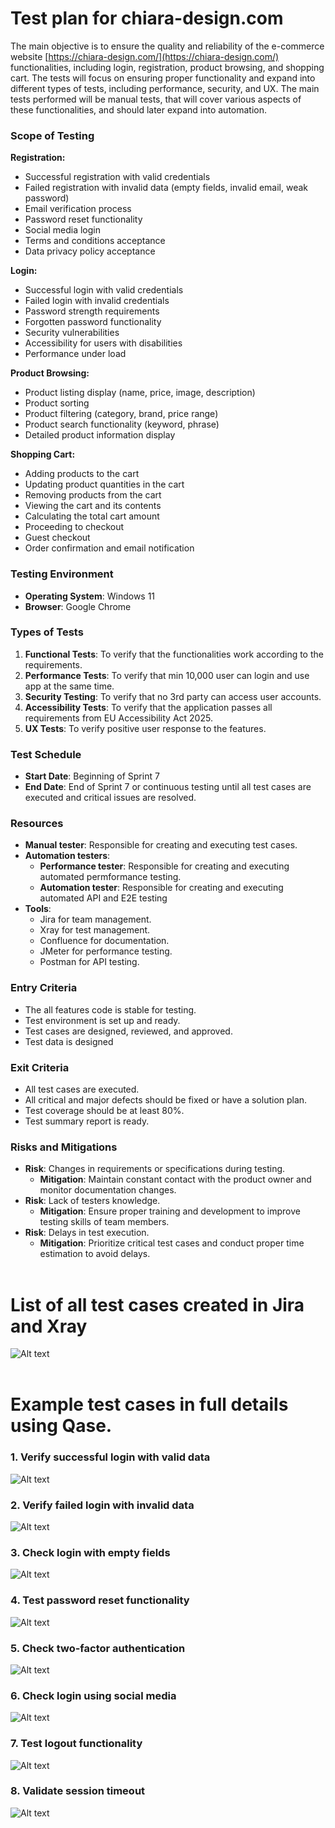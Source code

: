 
<h1 id="Test-plan">Test plan for chiara-design.com</h2>

The main objective is to ensure the quality and reliability of the e-commerce website [https://chiara-design.com/](https://chiara-design.com/) functionalities, including login, registration, product browsing, and shopping cart. The tests will focus on ensuring proper functionality and expand into different types of tests, including performance, security, and UX. The main tests performed will be manual tests, that will cover various aspects of these functionalities, and should later expand into automation.


### Scope of Testing

**Registration:**
- Successful registration with valid credentials
- Failed registration with invalid data (empty fields, invalid email, weak password)
- Email verification process
- Password reset functionality
- Social media login 
- Terms and conditions acceptance
- Data privacy policy acceptance

**Login:**
- Successful login with valid credentials
- Failed login with invalid credentials
- Password strength requirements
- Forgotten password functionality
- Security vulnerabilities
- Accessibility for users with disabilities
- Performance under load

**Product Browsing:**
- Product listing display (name, price, image, description)
- Product sorting
- Product filtering (category, brand, price range)
- Product search functionality (keyword, phrase)
- Detailed product information display

**Shopping Cart:**
- Adding products to the cart
- Updating product quantities in the cart
- Removing products from the cart
- Viewing the cart and its contents
- Calculating the total cart amount 
- Proceeding to checkout
- Guest checkout 
- Order confirmation and email notification

### Testing Environment

- **Operating System**: Windows 11
- **Browser**: Google Chrome

### Types of Tests

1. **Functional Tests**: To verify that the functionalities work according to the requirements.
2.  **Performance Tests**: To verify that min 10,000 user can login and use app at the same time.
3.  **Security Testing**: To verify that no 3rd party can access user accounts. 
4.  **Accessibility Tests**: To verify that the application passes all requirements from EU Accessibility Act 2025.
5.  **UX Tests**:  To verify positive user response to the features.

### Test Schedule
* **Start Date**: Beginning of Sprint 7
* **End Date**: End of Sprint 7 or continuous testing until all test cases are executed and critical issues are resolved.

### Resources

- **Manual tester**: Responsible for creating and executing test cases.
- **Automation testers**: 
  *  **Performance tester**: Responsible for creating and executing automated permformance testing.
  * **Automation tester**: Responsible for creating and executing automated API and E2E testing
- **Tools**:
   * Jira for team management.  
   * Xray for test management.
   * Confluence for documentation.
   * JMeter for performance testing.
   * Postman for API testing.

### Entry Criteria
- The all features code is stable for testing.
- Test environment is set up and ready.
- Test cases are designed, reviewed, and approved.
- Test data is designed
  
  
### Exit Criteria

- All test cases are executed.
- All critical and major defects should be fixed or have a solution plan.
- Test coverage should be at least 80%.
- Test summary report is ready.

### Risks and Mitigations
- **Risk**: Changes in requirements or specifications during testing.
  - **Mitigation**: Maintain constant contact with the product owner and monitor documentation changes.
- **Risk**: Lack of testers knowledge.
  - **Mitigation**: Ensure proper training and development to improve testing skills of team members.
- **Risk**: Delays in test execution.
  - **Mitigation**:  Prioritize critical test cases and conduct proper time estimation to avoid delays.
<br></br>

<h1 id="Jira-Main">List of all test cases created in Jira and Xray</h2>

![Alt text](https://github.com/dudeklukasz/chiara-design/blob/main/img/Login_Test_Cases.png "a title")
<br></br>

<h1 id="Qase-Main">Example test cases in full details using Qase.</h2>



### 1. Verify successful login with valid data

![Alt text](https://github.com/dudeklukasz/chiara-design/blob/main/img/TC1.png "Test Case 1")

### 2. Verify failed login with invalid data

![Alt text](https://github.com/dudeklukasz/chiara-design/blob/main/img/TC2.png "Test Case 2")

### 3. Check login with empty fields

![Alt text](https://github.com/dudeklukasz/chiara-design/blob/main/img/TC3.png "Test Case 3")

### 4. Test password reset functionality

![Alt text](https://github.com/dudeklukasz/chiara-design/blob/main/img/TC4.png "Test Case 4")

### 5. Check two-factor authentication

![Alt text](https://github.com/dudeklukasz/chiara-design/blob/main/img/TC5.png "Test Case 5")
 
### 6. Check login using social media
![Alt text](https://github.com/dudeklukasz/chiara-design/blob/main/img/TC6.png "Test Case 6")

### 7. Test logout functionality
![Alt text](https://github.com/dudeklukasz/chiara-design/blob/main/img/TC7.png "Test Case 7")

### 8. Validate session timeout
![Alt text](https://github.com/dudeklukasz/chiara-design/blob/main/img/TC8.png "Test Case 8")




